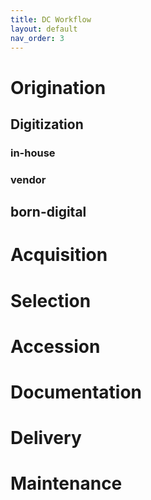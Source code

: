 ```yaml
---
title: DC Workflow
layout: default
nav_order: 3
---
```


# Origination
## Digitization
### in-house
### vendor
## born-digital


# Acquisition


# Selection

# Accession

# Documentation

# Delivery

# Maintenance